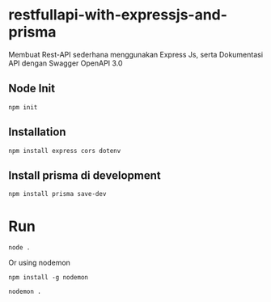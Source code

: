 # restfullapi-with-expressjs-and-prisma

Membuat Rest-API sederhana menggunakan Express Js, serta Dokumentasi API dengan Swagger OpenAPI 3.0

## Node Init

```
npm init
```

## Installation

```
npm install express cors dotenv
```

## Install prisma di development

```
npm install prisma save-dev
```

# Run

```
node .
```

Or using nodemon

```
npm install -g nodemon
```

```
nodemon .
```
